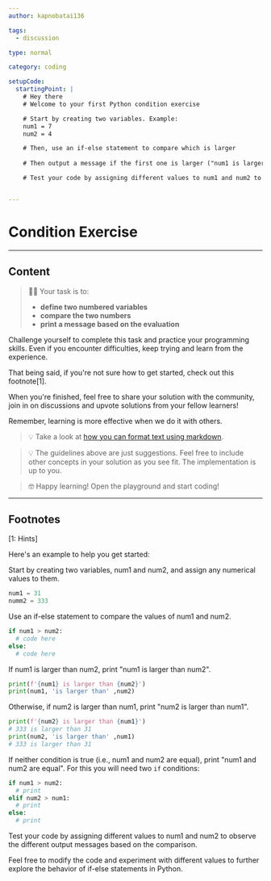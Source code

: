 ```yaml
---
author: kapnobatai136

tags:
  - discussion

type: normal

category: coding

setupCode:
  startingPoint: |
    # Hey there
    # Welcome to your first Python condition exercise

    # Start by creating two variables. Example:
    num1 = 7
    num2 = 4

    # Then, use an if-else statement to compare which is larger
    
    # Then output a message if the first one is larger ("num1 is larger than num2") or vice versa ("num2 is larger than num1")

    # Test your code by assigning different values to num1 and num2 to see the different output messages based on the comparison


---
```


# Condition Exercise

---

## Content

> 👩‍💻 Your task is to:
> - **define two numbered variables**
> - **compare the two numbers**
> - **print a message based on the evaluation**

Challenge yourself to complete this task and practice your programming skills. Even if you encounter difficulties, keep trying and learn from the experience.

That being said, if you're not sure how to get started, check out this footnote[1].

When you're finished, feel free to share your solution with the community, join in on discussions and upvote solutions from your fellow learners!

Remember, learning is more effective when we do it with others.

> 💡 Take a look at [how you can format text using markdown](https://www.enki.com/glossary/general/markdown-formatting).

> 💡 The guidelines above are just suggestions. Feel free to include other concepts in your solution as you see fit. The implementation is up to you.

> 🤓 Happy learning! Open the playground and start coding!

---

## Footnotes

[1: Hints]

Here's an example to help you get started:

Start by creating two variables, num1 and num2, and assign any numerical values to them.
```python
num1 = 31
numm2 = 333
```

Use an if-else statement to compare the values of num1 and num2.
```python
if num1 > num2:
  # code here
else:
  # code here
```

If num1 is larger than num2, print "num1 is larger than num2".
```python
print(f'{num1} is larger than {num2}')
print(num1, 'is larger than' ,num2)
```

Otherwise, if num2 is larger than num1, print "num2 is larger than num1".
```python
print(f'{num2} is larger than {num1}')
# 333 is larger than 31
print(num2, 'is larger than' ,num1)
# 333 is larger than 31
```

If neither condition is true (i.e., num1 and num2 are equal), print "num1 and num2 are equal".
For this you will need two `if` conditions:
```python
if num1 > num2:
  # print
elif num2 > num1:
  # print
else: 
  # print
```

Test your code by assigning different values to num1 and num2 to observe the different output messages based on the comparison.

Feel free to modify the code and experiment with different values to further explore the behavior of if-else statements in Python.
